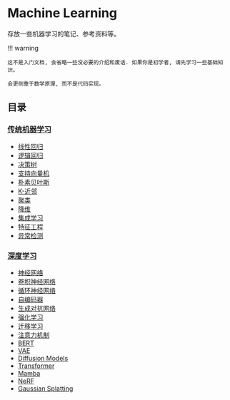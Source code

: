# Machine Learning

存放一些机器学习的笔记、参考资料等。

!!! warning

    这不是入门文档, 会省略一些没必要的介绍和废话. 如果你是初学者, 请先学习一些基础知识。

    会更侧重于数学原理, 而不是代码实现。

## 目录

### [传统机器学习](./traditional/index.md)

-   [线性回归](./traditional/lr.md)
-   [逻辑回归](./traditional/lr.md)
-   [决策树](./traditional/dt.md)
-   [支持向量机](./traditional/svm.md)
-   [朴素贝叶斯](./traditional/nb.md)
-   [K-近邻](./traditional/knn.md)
-   [聚类](./traditional/clustering.md)
-   [降维](./traditional/dimensionality-reduction.md)
-   [集成学习](./traditional/ensemble.md)
-   [特征工程](./traditional/feature-engineering.md)
-   [异常检测](./traditional/anomaly-detection.md)

### [深度学习](./dl/index.md)

-   [神经网络](./dl/nn.md)
-   [卷积神经网络](./dl/cnn.md)
-   [循环神经网络](./dl/rnn.md)
-   [自编码器](./dl/autoencoder.md)
-   [生成对抗网络](./dl/gan.md)
-   [强化学习](./dl/rl.md)
-   [迁移学习](./dl/transfer-learning.md)
-   [注意力机制](./dl/attention.md)
-   [BERT](./dl/bert.md)
-   [VAE](./dl/vae.md)
-   [Diffusion Models](./dl/diffusion.md)
-   [Transformer](./dl/transformer.md)
-   [Mamba](./dl/mamba.md)
-   [NeRF](./dl/nerf.md)
-   [Gaussian Splatting](./dl/gaussian-splatting.md)
